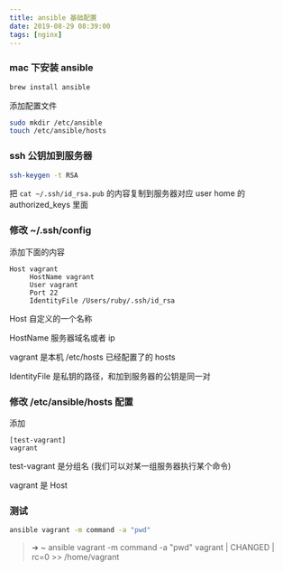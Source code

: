 ```yaml
---
title: ansible 基础配置
date: 2019-08-29 08:39:00
tags: [nginx]
---
```



### mac 下安装 ansible

```bash
brew install ansible
```

添加配置文件

```bash
sudo mkdir /etc/ansible
touch /etc/ansible/hosts
```


### ssh 公钥加到服务器

```bash
ssh-keygen -t RSA
```

把 `cat ~/.ssh/id_rsa.pub` 的内容复制到服务器对应 user home 的 authorized_keys 里面


### 修改  ~/.ssh/config

添加下面的内容

```
Host vagrant
     HostName vagrant
     User vagrant
     Port 22
     IdentityFile /Users/ruby/.ssh/id_rsa
```

Host 自定义的一个名称

HostName 服务器域名或者 ip

vagrant 是本机 /etc/hosts 已经配置了的 hosts

IdentityFile 是私钥的路径，和加到服务器的公钥是同一对


### 修改 /etc/ansible/hosts 配置

添加

```
[test-vagrant]
vagrant
```

test-vagrant 是分组名 (我们可以对某一组服务器执行某个命令)

vagrant 是 Host 


### 测试 

```bash
ansible vagrant -m command -a "pwd"
```

> ➜  ~ ansible vagrant -m command -a "pwd"
vagrant | CHANGED | rc=0 >>
/home/vagrant

